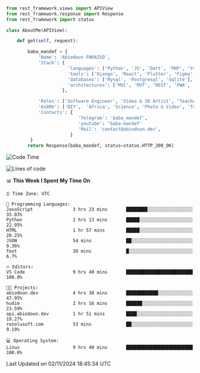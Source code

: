 ###
```python
from rest_framework.views import APIView
from rest_framework.response import Response
from rest_framework import status

class AboutMe(APIView):

    def get(self, request):

        baba_mandef = {
            'Name': 'Abiodoun PARAISO',
            'Stack': {
                       'languages': ['Python', 'JS', 'Dart', 'PHP', 'Yoruba', 'Fongbe', 'Kreyol', 'French', 'English'],
                       'tools': ['Django', 'React', 'Flutter', 'Figma', 'GIMP', 'Inckscape', 'Kdenlive', 'Blender'],
                       'databases': ['Mysql', 'Postgresql', 'Sqlite'],
                       'architectures': ['MVC', 'MVT', 'REST', 'PWA', 'SPA', 'MicroServices']
                     },

            'Roles': ['Software Engineer', 'Video & 3D Artist', 'Teacher', 'Mentor', 'Farmer'],
            'AskMe': ['DIY',  'Africa', 'Science', 'Photo & Video', 'Tech', 'Agro'],
            'Contacts': {
                           'Telegram': 'baba_mandef',
                           'youtube': 'baba-mandef'
                           'Mail': 'contact@abiodoun.dev',
                        }
         }
        return Response(baba_mandef, status=status.HTTP_200_OK)

```                    

<!--START_SECTION:waka-->
![Code Time](http://img.shields.io/badge/Code%20Time-1%2C192%20hrs%2020%20mins-blue)

![Lines of code](https://img.shields.io/badge/From%20Hello%20World%20I%27ve%20Written-417%20Thousand%20lines%20of%20code-blue)

📊 **This Week I Spent My Time On** 

```text
⌚︎ Time Zone: UTC

💬 Programming Languages: 
JavaScript               3 hrs 23 mins       ████████░░░░░░░░░░░░░░░░░   35.03% 
Python                   2 hrs 13 mins       █████░░░░░░░░░░░░░░░░░░░░   22.95% 
HTML                     1 hr 57 mins        █████░░░░░░░░░░░░░░░░░░░░   20.25% 
JSON                     54 mins             ██░░░░░░░░░░░░░░░░░░░░░░░   9.36% 
Text                     38 mins             █░░░░░░░░░░░░░░░░░░░░░░░░   6.7%

🔥 Editors: 
VS Code                  9 hrs 40 mins       █████████████████████████   100.0%

🐱‍💻 Projects: 
abiodoun.dev             4 hrs 38 mins       ████████████░░░░░░░░░░░░░   47.95% 
hudim                    2 hrs 16 mins       ██████░░░░░░░░░░░░░░░░░░░   23.59% 
api.abiodoun.dev         1 hr 51 mins        ████░░░░░░░░░░░░░░░░░░░░░   19.27% 
rezolusoft.com           53 mins             ██░░░░░░░░░░░░░░░░░░░░░░░   9.19%

💻 Operating System: 
Linux                    9 hrs 40 mins       █████████████████████████   100.0%

```


 Last Updated on 02/11/2024 18:45:34 UTC
<!--END_SECTION:waka-->

